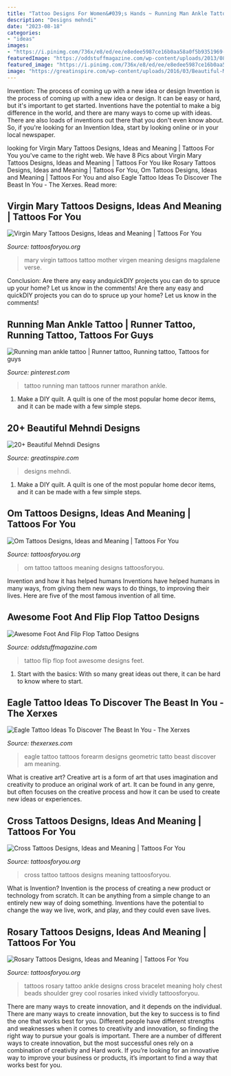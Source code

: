 ```yaml
---
title: "Tattoo Designs For Women&#039;s Hands ~ Running Man Ankle Tattoo"
description: "Designs mehndi"
date: "2023-08-18"
categories:
- "ideas"
images:
- "https://i.pinimg.com/736x/e8/ed/ee/e8edee5987ce16b0aa58a0f5b9351969--running-man-marathon-tattoo.jpg"
featuredImage: "https://oddstuffmagazine.com/wp-content/uploads/2013/08/Feet-Tattoo-Designs-25-532x800.jpg"
featured_image: "https://i.pinimg.com/736x/e8/ed/ee/e8edee5987ce16b0aa58a0f5b9351969--running-man-marathon-tattoo.jpg"
image: "https://greatinspire.com/wp-content/uploads/2016/03/Beautiful-Mehndi-Designs-20.jpg"
---
```



Invention: The process of coming up with a new idea or design
Invention is the process of coming up with a new idea or design. It can be easy or hard, but it's important to get started. Inventions have the potential to make a big difference in the world, and there are many ways to come up with ideas. There are also loads of inventions out there that you don't even know about. So, if you're looking for an Invention Idea, start by looking online or in your local newspaper.

	

		
looking for Virgin Mary Tattoos Designs, Ideas and Meaning | Tattoos For You you've came to the right web. We have 8 Pics about Virgin Mary Tattoos Designs, Ideas and Meaning | Tattoos For You like Rosary Tattoos Designs, Ideas and Meaning | Tattoos For You, Om Tattoos Designs, Ideas and Meaning | Tattoos For You and also Eagle Tattoo Ideas To Discover The Beast In You - The Xerxes. Read more:
		
    
## Virgin Mary Tattoos Designs, Ideas And Meaning | Tattoos For You

<img loading=lazy src="http://www.tattoosforyou.org/wp-content/uploads/2013/10/Virgin-Mary-Tattoos-Pictures-700x1024.jpg" onerror="this.onerror=null;this.src='https://tse4.mm.bing.net/th?id=OIP.nsi3ljhbNY5E21TYWhuTXQHaK1&amp;pid=15.1';" alt="Virgin Mary Tattoos Designs, Ideas and Meaning | Tattoos For You">

_Source: tattoosforyou.org_

>mary virgin tattoos tattoo mother virgen meaning designs magdalene verse. 

	

Conclusion: Are there any easy andquickDIY projects you can do to spruce up your home? Let us know in the comments!
Are there any easy and quickDIY projects you can do to spruce up your home? Let us know in the comments!

    
## Running Man Ankle Tattoo | Runner Tattoo, Running Tattoo, Tattoos For Guys

<img loading=lazy src="https://i.pinimg.com/736x/e8/ed/ee/e8edee5987ce16b0aa58a0f5b9351969--running-man-marathon-tattoo.jpg" onerror="this.onerror=null;this.src='https://tse4.mm.bing.net/th?id=OIP.b-aAyLZVO9rPsPkzu-0_jQHaJ6&amp;pid=15.1';" alt="Running man ankle tattoo | Runner tattoo, Running tattoo, Tattoos for guys">

_Source: pinterest.com_

>tattoo running man tattoos runner marathon ankle. 

	

1. Make a DIY quilt. A quilt is one of the most popular home decor items, and it can be made with a few simple steps.

    
## 20+ Beautiful Mehndi Designs

<img loading=lazy src="https://greatinspire.com/wp-content/uploads/2016/03/Beautiful-Mehndi-Designs-20.jpg" onerror="this.onerror=null;this.src='https://tse4.mm.bing.net/th?id=OIP.nweSEGSRKHUlh06pt5iMkQAAAA&amp;pid=15.1';" alt="20+ Beautiful Mehndi Designs">

_Source: greatinspire.com_

>designs mehndi. 

	

1. Make a DIY quilt. A quilt is one of the most popular home decor items, and it can be made with a few simple steps.

    
## Om Tattoos Designs, Ideas And Meaning | Tattoos For You

<img loading=lazy src="http://www.tattoosforyou.org/wp-content/uploads/2013/11/Om-Tattoo-On-Back.jpg" onerror="this.onerror=null;this.src='https://tse1.mm.bing.net/th?id=OIP.RUPggQGUuQkw-UNzq_15NwHaJ4&amp;pid=15.1';" alt="Om Tattoos Designs, Ideas and Meaning | Tattoos For You">

_Source: tattoosforyou.org_

>om tattoo tattoos meaning designs tattoosforyou. 

	

Invention and how it has helped humans
Inventions have helped humans in many ways, from giving them new ways to do things, to improving their lives. Here are five of the most famous invention of all time.

    
## Awesome Foot And Flip Flop Tattoo Designs

<img loading=lazy src="https://oddstuffmagazine.com/wp-content/uploads/2013/08/Feet-Tattoo-Designs-25-532x800.jpg" onerror="this.onerror=null;this.src='https://tse3.mm.bing.net/th?id=OIP.2L7xAbbrmlbv4Zq7nIh0yAHaLI&amp;pid=15.1';" alt="Awesome Foot And Flip Flop Tattoo Designs">

_Source: oddstuffmagazine.com_

>tattoo flip flop foot awesome designs feet. 

	

1. Start with the basics: With so many great ideas out there, it can be hard to know where to start.

    
## Eagle Tattoo Ideas To Discover The Beast In You - The Xerxes

<img loading=lazy src="http://thexerxes.com/wp-content/uploads/2016/03/Eagle-Tattoo-On-Forearm.jpg" onerror="this.onerror=null;this.src='https://tse1.mm.bing.net/th?id=OIP.Q1ZpPeNcAE347eB1UuHrZwHaJ4&amp;pid=15.1';" alt="Eagle Tattoo Ideas To Discover The Beast In You - The Xerxes">

_Source: thexerxes.com_

>eagle tattoo tattoos forearm designs geometric tatto beast discover am meaning. 

	

What is creative art?
Creative art is a form of art that uses imagination and creativity to produce an original work of art. It can be found in any genre, but often focuses on the creative process and how it can be used to create new ideas or experiences.

    
## Cross Tattoos Designs, Ideas And Meaning | Tattoos For You

<img loading=lazy src="http://www.tattoosforyou.org/wp-content/uploads/2013/09/Tattoo-Cross-568x1024.jpg" onerror="this.onerror=null;this.src='https://tse1.mm.bing.net/th?id=OIP.6Sh_5d9wnYSiaSyQ6lNMrgHaNW&amp;pid=15.1';" alt="Cross Tattoos Designs, Ideas and Meaning | Tattoos For You">

_Source: tattoosforyou.org_

>cross tattoo tattoos designs meaning tattoosforyou. 

	

What is Invention?
Invention is the process of creating a new product or technology from scratch. It can be anything from a simple change to an entirely new way of doing something. Inventions have the potential to change the way we live, work, and play, and they could even save lives.

    
## Rosary Tattoos Designs, Ideas And Meaning | Tattoos For You

<img loading=lazy src="https://www.tattoosforyou.org/wp-content/uploads/2016/05/Rosary-Tattoos.jpg" onerror="this.onerror=null;this.src='https://tse1.mm.bing.net/th?id=OIP.HhT-QV3i9Fj4a6ST434qkAHaJ4&amp;pid=15.1';" alt="Rosary Tattoos Designs, Ideas and Meaning | Tattoos For You">

_Source: tattoosforyou.org_

>tattoos rosary tattoo ankle designs cross bracelet meaning holy chest beads shoulder grey cool rosaries inked vividly tattoosforyou. 

	

There are many ways to create innovation, and it depends on the individual.
There are many ways to create innovation, but the key to success is to find the one that works best for you. Different people have different strengths and weaknesses when it comes to creativity and innovation, so finding the right way to pursue your goals is important. There are a number of different ways to create innovation, but the most successful ones rely on a combination of creativity and Hard work. If you’re looking for an innovative way to improve your business or products, it’s important to find a way that works best for you.

